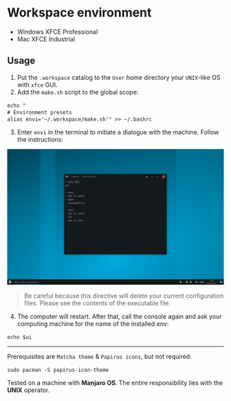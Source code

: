 # Workspace environment

- Windows XFCE Professional
- Mac XFCE Industrial

## Usage

1. Put the `.workspace` catalog to the `User` home directory your `UNIX`-like OS with `xfce` GUI.
2. Add the `make.sh` script to the global scope:

```
echo "
# Environment presets
alias envi='~/.workspace/make.sh'" >> ~/.bashrc
```

3. Enter `envi` in the terminal to initiate a dialogue with the machine. Follow the instructions:

![](usage.png)

> Be careful because this directive will delete your current configuration files. Please see the contents of the executable file.

4. The computer will restart. After that, call the console again and ask your computing machine for the name of the installed env:

```
echo $ui
```

---
Prerequisites are `Matcha theme` & `Papirus icons`, but not required:

```
sudo pacman -S papirus-icon-theme
```

Tested on a machine with **Manjaro OS**. The entire responsibility lies with the **UNIX** operator.